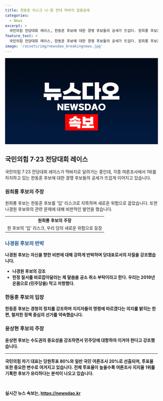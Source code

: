 ```yaml
---
title: 한동훈 리스크 나·원 전대 막바지 집중공세
categories:
  - News
excerpt: >
  국민의힘 전당대회 레이스, 한동훈 후보에 대한 경쟁 후보들의 공세가 뜨겁다. 원희룡 후보는 한 후보의 입 리스크라 주장하며, 나경원 후보는 민주당을 막고 저항했다고 반박했다. 한 후보는 명령을 받들어 무도한 민주당과 싸워서 이겨달라고 말하며 지지를 호소했다. 국민의힘 차기 대표는 19~22일 투표되며, 전체 투표율이 결과에 영향을 미칠 것으로 예상된다.
feature_text: >
  국민의힘 전당대회 레이스, 한동훈 후보에 대한 경쟁 후보들의 공세가 뜨겁다. 원희룡 후보는 한 후보의 입 리스크라 주장하며, 나경원 후보는 민주당을 막고 저항했다고 반박했다. 한 후보는 명령을 받들어 무도한 민주당과 싸워서 이겨달라고 말하며 지지를 호소했다. 국민의힘 차기 대표는 19~22일 투표되며, 전체 투표율이 결과에 영향을 미칠 것으로 예상된다.
image: '/assets/img/newsdao_breakingnews.jpg'
---
```


<p><img src="/assets/img/newsdao_breakingnews.jpg" alt="koreaapp 속보" /></p>

<article>
  <h2 data-ke-size="size26">국민의힘 7·23 전당대회 레이스</h2>
  <p data-ke-size="size16">국민의힘 7·23 전당대회 레이스가 막바지로 달려가는 중인데, 각종 여론조사에서 1위를 차지하고 있는 한동훈 후보에 대한 경쟁 후보들의 공세가 뜨겁게 이어지고 있습니다.</p>
  <h3>원희룡 후보의 주장</h3>
  <p data-ke-size="size16">원희룡 후보는 한동훈 후보를 '입' 리스크로 지목하며 새로운 위험으로 꼽았습니다. 또한 나경원 후보와의 관련 문제에 대해 비판적인 발언을 했습니다.</p>
  <table>
    <tr>
      <td style="text-align: center; height: 17px;"><b>원희룡 후보의 주장</b></td>
    </tr>
    <tr>
      <td>한 후보의 '입' 리스크, 우리 당의 새로운 위험으로 등장</td>
    </tr>
  </table>
  <h3><b><span style="color: #1a5490;">나경원 후보의 반박</span><b></h3>
  <p data-ke-size="size16">나경원 후보는 자신을 향한 비판에 대해 강하게 반박하며 당대표로서의 자질을 강조했습니다.</p>
  <ul>
    <li><b>나경원 후보의 강조</b></li>
    <li>헌정 질서를 바로잡아달라는 제 말씀을 공소 취소 부탁이라고 한다. 우리는 2019년 온몸으로 (민주당을) 막고 저항했다.</li>
  </ul>
  <h3>한동훈 후보의 입장</h3>
  <p data-ke-size="size16">한동훈 후보는 경청의 정치를 강조하며 지지자들의 명령에 따르겠다는 의지를 밝히는 한편, 철저한 정책 중심의 선거를 약속했습니다.</p>
  <h3>윤상현 후보의 주장</h3>
  <p data-ke-size="size16">윤상현 후보는 수도권의 중요성을 강조하면서 민주당에 대항하여 이겨야 한다고 강조했습니다.</p>
  <hr>
  <p data-ke-size="size16">국민의힘 차기 대표는 당원투표 80%와 일반 국민 여론조사 20%로 선출되며, 투표율 또한 중요한 변수로 여겨지고 있습니다. 전체 투표율이 높을수록 여론조사 지지율 1위를 기록한 후보가 유리하다는 분석이 나오고 있습니다.</p>
</article>

<p data-ke-size="size16">&nbsp;</p>
실시간 뉴스 속보는, <a href="https://newsdao.kr" rel="dofollow">https://newsdao.kr</a>


